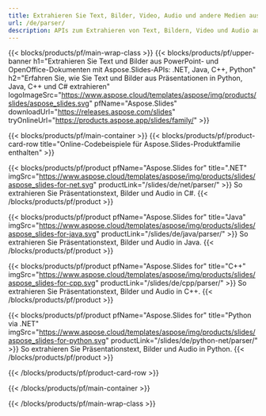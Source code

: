 ```yaml
---
title: Extrahieren Sie Text, Bilder, Video, Audio und andere Medien aus der Präsentation
url: /de/parser/
description: APIs zum Extrahieren von Text, Bildern, Video und Audio aus PowerPoint- und OpenOffice-Präsentationen
---
```


{{< blocks/products/pf/main-wrap-class >}}
{{< blocks/products/pf/upper-banner h1="Extrahieren Sie Text und Bilder aus PowerPoint- und OpenOffice-Dokumenten mit Aspose.Slides-APIs: .NET, Java, C++, Python" h2="Erfahren Sie, wie Sie Text und Bilder aus Präsentationen in Python, Java, C++ und C# extrahieren" logoImageSrc="https://www.aspose.cloud/templates/aspose/img/products/slides/aspose_slides.svg" pfName="Aspose.Slides" downloadUrl="https://releases.aspose.com/slides" tryOnlineUrl="https://products.aspose.app/slides/family/" >}}

{{< blocks/products/pf/main-container >}}
{{< blocks/products/pf/product-card-row title="Online-Codebeispiele für Aspose.Slides-Produktfamilie enthalten" >}}

{{< blocks/products/pf/product pfName="Aspose.Slides for" title=".NET" imgSrc="https://www.aspose.cloud/templates/aspose/img/products/slides/aspose_slides-for-net.svg" productLink="/slides/de/net/parser/" >}}
So extrahieren Sie Präsentationstext, Bilder und Audio in C#.
{{< /blocks/products/pf/product >}}

{{< blocks/products/pf/product pfName="Aspose.Slides for" title="Java" imgSrc="https://www.aspose.cloud/templates/aspose/img/products/slides/aspose_slides-for-java.svg" productLink="/slides/de/java/parser/" >}}
So extrahieren Sie Präsentationstext, Bilder und Audio in Java.
{{< /blocks/products/pf/product >}}

{{< blocks/products/pf/product pfName="Aspose.Slides for" title="C++" imgSrc="https://www.aspose.cloud/templates/aspose/img/products/slides/aspose_slides-for-cpp.svg" productLink="/slides/de/cpp/parser/" >}}
So extrahieren Sie Präsentationstext, Bilder und Audio in C++.
{{< /blocks/products/pf/product >}}

{{< blocks/products/pf/product pfName="Aspose.Slides for" title="Python via .NET" imgSrc="https://www.aspose.cloud/templates/aspose/img/products/slides/aspose_slides-for-python.svg" productLink="/slides/de/python-net/parser/" >}}
So extrahieren Sie Präsentationstext, Bilder und Audio in Python.
{{< /blocks/products/pf/product >}}

{{< /blocks/products/pf/product-card-row >}}

{{< /blocks/products/pf/main-container >}}

{{< /blocks/products/pf/main-wrap-class >}}

